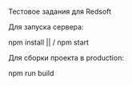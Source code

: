 Тестовое задания для Redsoft

Для запуска сервера:

npm install
  ||
  \/
npm start


Для сборки проекта в production:

npm run build
